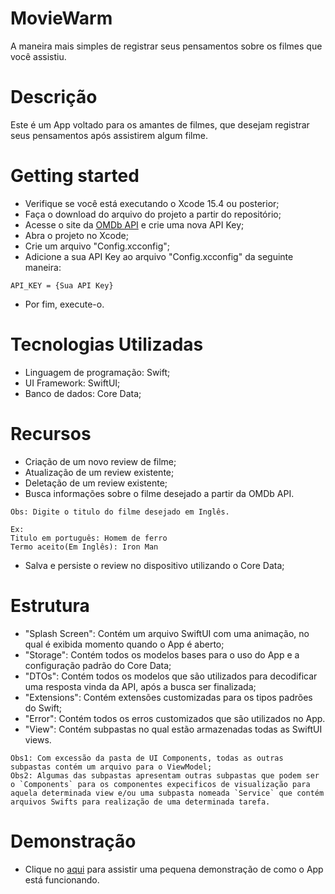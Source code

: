 # MovieWarm
A maneira mais simples de registrar seus pensamentos sobre os filmes que você assistiu.
 
# Descrição
Este é um App voltado para os amantes de filmes, que desejam registrar seus pensamentos após assistirem algum filme.

# Getting started
- Verifique se você está executando o Xcode 15.4 ou posterior;
- Faça o download do arquivo do projeto a partir do repositório;
- Acesse o site da [OMDb API](http://www.omdbapi.com) e crie uma nova API Key;
- Abra o projeto no Xcode;
- Crie um arquivo "Config.xcconfig";
- Adicione a sua API Key ao arquivo "Config.xcconfig" da seguinte maneira: <br> 
```
API_KEY = {Sua API Key}
```
- Por fim, execute-o.

# Tecnologias Utilizadas
- Linguagem de programação: Swift;
- UI Framework: SwiftUI;
- Banco de dados: Core Data;

# Recursos
- Criação de um novo review de filme;
- Atualização de um review existente;
- Deletação de um review existente;
- Busca informações sobre o filme desejado a partir da OMDb API. <br>
```
Obs: Digite o titulo do filme desejado em Inglês.

Ex: 
Titulo em português: Homem de ferro
Termo aceito(Em Inglês): Iron Man
```
- Salva e persiste o review no dispositivo utilizando o Core Data;

# Estrutura
- "Splash Screen": Contém um arquivo SwiftUI com uma animação, no qual é exibida momento quando o App é aberto;
- "Storage": Contém todos os modelos bases para o uso do App e a configuração padrão do Core Data;
- "DTOs": Contém todos os modelos que são utilizados para decodificar uma resposta vinda da API, após a busca ser finalizada;
- "Extensions": Contém extensões customizadas para os tipos padrões do Swift;
- "Error": Contém todos os erros customizados que são utilizados no App.
- "View": Contém subpastas no qual estão armazenadas todas as SwiftUI views.<br>
```
Obs1: Com excessão da pasta de UI Components, todas as outras subpastas contém um arquivo para o ViewModel;
Obs2: Algumas das subpastas apresentam outras subpastas que podem ser o `Components` para os componentes expecificos de visualização para aquela determinada view e/ou uma subpasta nomeada `Service` que contém arquivos Swifts para realização de uma determinada tarefa.
```

# Demonstração
- Clique no [aqui](https://youtu.be/XWvWaojRgc8) para assistir uma pequena demonstração de como o App está funcionando.

